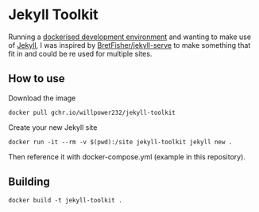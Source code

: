 # Jekyll Toolkit

Running a [dockerised development environment](https://github.com/willpower232/dockeriseddevelopmentenvironment) and wanting to make use of [Jekyll](https://jekyllrb.com), I was inspired by [BretFisher/jekyll-serve](https://github.com/BretFisher/jekyll-serve) to make something that fit in and could be re used for multiple sites.

## How to use

Download the image

`docker pull gchr.io/willpower232/jekyll-toolkit`

Create your new Jekyll site

`docker run -it --rm -v $(pwd):/site jekyll-toolkit jekyll new .`

Then reference it with docker-compose.yml (example in this repository).

## Building

`docker build -t jekyll-toolkit .`
